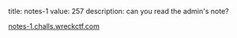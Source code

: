 title: notes-1
value: 257
description: can you read the admin's note?

[notes-1.challs.wreckctf.com](https://notes-1.challs.wreckctf.com/)
